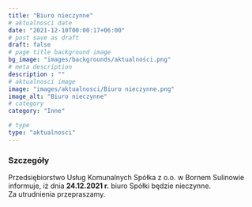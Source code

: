 ```yaml
---
title: "Biuro nieczynne"
# aktualnosci date
date: "2021-12-10T00:00:17+06:00"
# post save as draft
draft: false
# page title background image
bg_image: "images/backgrounds/aktualności.png"
# meta description
description : ""
# aktualnosci image
image: "images/aktualnosci/Biuro nieczynne.png"
image_alt: "Biuro nieczynne"
# category
category: "Inne"

# type
type: "aktualnosci"
---
```


### Szczegóły

Przedsiębiorstwo Usług Komunalnych Spółka z o.o. w Bornem Sulinowie informuje, iż dnia **24.12.2021 r.**
biuro Spółki będzie nieczynne.  
Za utrudnienia przepraszamy.


